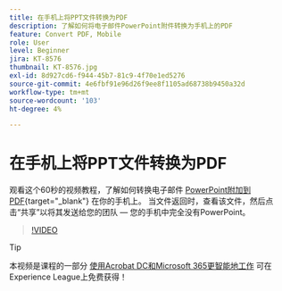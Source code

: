 ```yaml
---
title: 在手机上将PPT文件转换为PDF
description: 了解如何将电子邮件PowerPoint附件转换为手机上的PDF
feature: Convert PDF, Mobile
role: User
level: Beginner
jira: KT-8576
thumbnail: KT-8576.jpg
exl-id: 8d927cd6-f944-45b7-81c9-4f70e1ed5276
source-git-commit: 4e6fbf91e96d26f9ee8f1105ad68738b9450a32d
workflow-type: tm+mt
source-wordcount: '103'
ht-degree: 4%

---
```


# 在手机上将PPT文件转换为PDF

观看这个60秒的视频教程，了解如何转换电子邮件 [PowerPoint附加到PDF](https://www.adobe.com/acrobat/online/ppt-to-pdf.html){target="_blank"} 在你的手机上。 当文件返回时，查看该文件，然后点击“共享”以将其发送给您的团队 — 您的手机中完全没有PowerPoint。

>[!VIDEO](https://video.tv.adobe.com/v/336366?quality=12&learn=on&hidetitle=true)

>[!TIP]
>
>本视频是课程的一部分 [使用Acrobat DC和Microsoft 365更智能地工作](https://experienceleague.adobe.com/?recommended=Acrobat-U-1-2021.microsoft365) 可在Experience League上免费获得！

